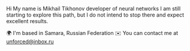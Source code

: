 Hi My name is Mikhail Tikhonov
developer of neural networks
I am still starting to explore this path, but I do not intend to stop there and expect excellent results.

🌍 I'm based in Samara, Russian Federation
✉️ You can contact me at unforced@inbox.ru
